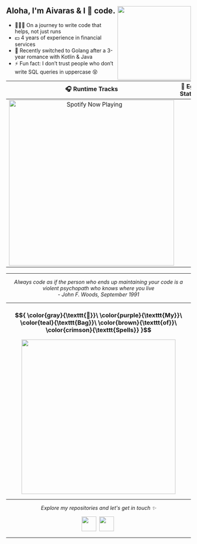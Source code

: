 ## Aloha, I'm Aivaras & I 💛 code. <img align='right' src='https://media.giphy.com/media/bcKmIWkUMCjVm/giphy.gif' width="200">
- 👨🏻‍💻 On a journey to write code that helps, not just runs
- 💵 4 years of experience in financial services
- 🌱 Recently switched to Golang after a 3-year romance with Kotlin & Java  
- ⚡ Fun fact: I don’t trust people who don’t write SQL queries in uppercase 😵

|                                                                                                                                  🎧 Runtime Tracks                                                                                                                                   | 😤 Ego Stats™ |
|:------------------------------------------------------------------------------------------------------------------------------------------------------------------------------------------------------------------------------------------------------------------------------------:|:---------------:|
| <picture><source media="(prefers-color-scheme: dark)" srcset="https://saltanovas-spotify.vercel.app/api/spotify?theme=dark"><img src="https://saltanovas-spotify.vercel.app/api/spotify?theme=light" alt="Spotify Now Playing" width="450"></picture> | <picture><source media="(prefers-color-scheme: dark)" srcset="https://saltanovas-github-stats.vercel.app/api?username=saltanovas&show_icons=true&hide_title=true&hide_border=true&hide=contribs&bg_color=00000000&title_color=FF8C42&icon_color=FFB74D&text_color=D7CCC8&ring_color=FF8C42"><img alt="" src="https://saltanovas-github-stats.vercel.app/api?username=saltanovas&show_icons=true&hide_title=true&hide_border=true&hide=contribs&include_all_commits=true&bg_color=00000000&title_color=8D4004&icon_color=D2691E&text_color=5D4037&ring_color=8D4004"></picture> |

<hr>

<p align="center">
  <i>Always code as if the person who ends up maintaining your code is a violent psychopath who knows where you live <br> - John F. Woods, September 1991</i>
</p>

<hr>

<h3 align="center">
  $${
    \color{gray}{\texttt{🧙}}\ 
    \color{purple}{\texttt{My}}\ 
    \color{teal}{\texttt{Bag}}\ 
    \color{brown}{\texttt{of}}\ 
    \color{crimson}{\texttt{Spells}}
  }$$
</h3>
<p align="center">
  <img height="420" width="420" src="https://skillicons.dev/icons?theme=light&i=java,kotlin,spring,ktor,go,mysql,postgres,aws,docker" />
</p>

<hr>

<p align="center">
  <i>Explore my repositories and let's get in touch ✨</i>
</p>
<p align="center">
  <a href="https://www.linkedin.com/in/aivaras-%C5%A1altanovas-b813371a3/"><img height="40" width="40" src="https://skillicons.dev/icons?theme=light&i=linkedin" /></a>&nbsp;
  <a href="mailto:zumbass@gmail.com"><img height="40" width="40" src="https://skillicons.dev/icons?theme=light&i=gmail" /></a>&nbsp;
</p>

<hr>
